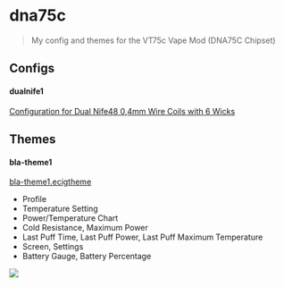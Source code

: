 # dna75c

> My config and themes for the VT75c Vape Mod (DNA75C Chipset)

## Configs

#### dualnife1

[Configuration for Dual Nife48 0,4mm Wire Coils with 6 Wicks](https://github.com/hobbyquaker/dna75c/raw/master/dualnife1.ecig)


## Themes

#### bla-theme1

[bla-theme1.ecigtheme](https://github.com/hobbyquaker/dna75c/raw/master/bla-theme1.ecigtheme)

* Profile
* Temperature Setting
* Power/Temperature Chart
* Cold Resistance, Maximum Power
* Last Puff Time, Last Puff Power, Last Puff Maximum Temperature
* Screen, Settings
* Battery Gauge, Battery Percentage

![](bla-theme1.jpg)


